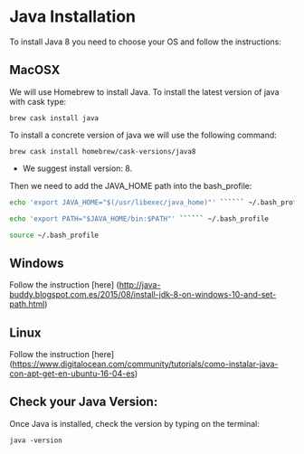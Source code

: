 # Java Installation

To install Java 8 you need to choose your OS and follow the instructions:

## MacOSX

We will use Homebrew to install Java. To install the latest version of java with cask type:
```
brew cask install java
```

To install a concrete version of java we will use the following command:
```
brew cask install homebrew/cask-versions/java8
```

* We suggest install version: 8.

Then we need to add the JAVA_HOME path into the bash_profile:

```bash
echo 'export JAVA_HOME="$(/usr/libexec/java_home)"' `````` ~/.bash_profile

echo 'export PATH="$JAVA_HOME/bin:$PATH"' `````` ~/.bash_profile

source ~/.bash_profile
```

## Windows 

Follow the instruction [here] (http://java-buddy.blogspot.com.es/2015/08/install-jdk-8-on-windows-10-and-set-path.html)

## Linux

Follow the instruction [here] (https://www.digitalocean.com/community/tutorials/como-instalar-java-con-apt-get-en-ubuntu-16-04-es)

## Check your Java Version:

Once Java is installed, check the version by typing on the terminal:
```
java -version
```
